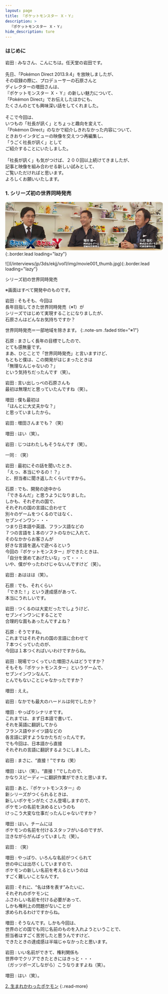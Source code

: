 ```yaml
---
layout: page
title: 『ポケットモンスター Ｘ・Ｙ』
description: >
  『ポケットモンスター Ｘ・Ｙ』
hide_description: ture
---
```


### はじめに

岩田
: みなさん、こんにちは。任天堂の岩田です。<br><br>先日、「Pok&#233;mon Direct 2013.9.4」を放映しましたが、<br>その収録の際に、プロデューサーの石原さんと<br>ディレクターの増田さんは、<br>『ポケットモンスター Ｘ・Ｙ』の新しい魅力について、<br>「Pok&#233;mon Direct」でお伝えしたほかにも、<br>たくさんのとても興味深い話をしてくれました。<br><br>そこで今回は、<br>いつもの「社長が訊く」とちょっと趣向を変えて、<br>「Pok&#233;mon Direct」のなかで紹介しきれなかった内容について、<br>ときおりインタビューの映像を交えつつ再編集し、<br>「うごく社長が訊く」として<br>ご紹介することにいたしました。<br><br>「社長が訊く」も気がつけば、２００回以上続けてきましたが、<br>記事と映像を組み合わせる新しい試みとして、<br>ご覧いただければと思います。<br>よろしくお願いいたします。

### 1. シリーズ初の世界同時発売

![](/interviews/jp/3ds/ekjj/vol1/img/mainvisual1.jpg){:.border.lead loading="lazy"}



<div>![](/interviews/jp/3ds/ekjj/vol1/img/movie001_thumb.jpg){:.border.lead loading="lazy"}

シリーズ初の世界同時発売

※画面はすべて開発中のものです。

岩田
: そもそも、今回は<br>長年目指してきた世界同時発売（※1）が<br>シリーズではじめて実現することになりましたが、<br>石原さんはどんなお気持ちですか？


世界同時発売＝一部地域を除きます。
{:.note-sm .faded title="※1"}

石原
: まさしく長年の目標でしたので、<br>とても感無量です。<br>まあ、ひとことで「世界同時発売」と言いますけど、<br>もともと僕は、この開発がはじまったときは<br>「無理なんじゃないの？」<br>という気持ちだったんです（笑）。

岩田
: 言い出しっぺの石原さんも<br>最初は無理だと思っていたんですね（笑）。

増田
: 僕も最初は<br>「ほんとに大丈夫かな？」<br>と思っていましたから。

岩田
: 増田さんまでも？（笑）

増田
: はい（笑）。

岩田
: じつはわたしもそうなんです（笑）。

一同
: （笑）

岩田
: 最初にその話を聞いたとき、<br>「えっ、本当にやるの！？」<br>と、担当者に聞き返したくらいですから。

石原
: でも、開発の途中から<br>「できるんだ」と思うようになりました。<br>しかも、それぞれの国で、<br>それぞれの国の言語に合わせて<br>別々のゲームをつくるのではなく、<br>セブンインワン・・・<br>つまり日本語や英語、フランス語などの<br>７つの言語を１本のソフトのなかに入れて、<br>そのなかからお客さんが<br>好きな言語を選んで遊べるという<br>今回の『ポケットモンスター』ができたときは、<br>「自分を褒めてあげたいな」って・・・<br>いや、僕がやったわけじゃないんですけど（笑）。

岩田
: あははは（笑）。

石原
: でも、それくらい<br>「できた！」という達成感があって、<br>本当にうれしいです。

岩田
: つくるのは大変だったでしょうけど、<br>セブンインワンにすることで<br>合理的な面もあったんですよね？

石原
: そうですね。<br>これまではそれぞれの国の言語に合わせて<br>７本つくっていたのが、<br>今回は１本つくればいいわけですからね。

岩田
: 現場でつくっていた増田さんはどうですか？<br>そもそも『ポケットモンスター』というゲームで、<br>セブンインワンなんて、<br>とんでもないことじゃなかったですか？

増田
: ええ。

岩田
: なかでも最大のハードルは何でしたか？

増田
: やっぱりシナリオです。<br>これまでは、まず日本語で書いて、<br>それを英語に翻訳してから<br>フランス語やドイツ語などの<br>各言語に訳すようなかたちだったんです。<br>でも今回は、日本語から直接<br>それぞれの言語に翻訳するようにしました。

岩田
: まさに、“直接！”ですね（笑）

増田
: はい（笑）。“直接！”でしたので、<br>かなりスピーディーに翻訳作業ができたと思います。

岩田
: あと、『ポケットモンスター』の<br>新シリーズがつくられるときは、<br>新しいポケモンがたくさん登場しますので、<br>ポケモンの名前を決めるというのも<br>けっこう大変な仕事だったんじゃないですか？

増田
: はい。チームには<br>ポケモンの名前を付けるスタッフがいるのですが、<br>泣きながらがんばっていました（笑）。

岩田
: （笑）

増田
: やっぱり、いろんな名前がつくられて<br>世の中には出尽くしていますので、<br>ポケモンの新しい名前を考えるというのは<br>すごく難しいことなんです。

岩田
: それに、“名は体を表す”みたいに、<br>それぞれのポケモンに<br>ふさわしい名前を付ける必要があって、<br>しかも権利上の問題がないことが<br>求められるわけですからね。

増田
: そうなんです。しかも今回は、<br>世界のどの国でも同じ名前のものを入れようということで、<br>担当者はすごく苦労したと思うんですけど、<br>できたときの達成感は半端じゃなかったと思います。

岩田
: いい名前ができて、権利関係も<br>世界中でクリアできたときにはきっと・・・<br>（ガッツポーズしながら）こうなりますよね（笑）。

増田
: はい（笑）。




[2. 生まれかわったポケモン](2.md)
{:.read-more}
